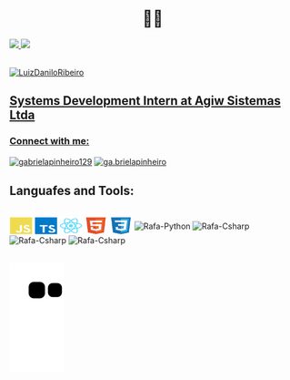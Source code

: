 


<h1 align="center">👨‍💻</h1>


<div>
  <a href="https://github.com/LuizDaniloRibeiro">
  <img height="180em" src="https://github-readme-stats.vercel.app/api?username=LuizDaniloRibeiro&show_icons=true&theme=dark&include_all_commits=true&count_private=true"/>
  <img height="180em" src="https://github-readme-stats.vercel.app/api/top-langs/?username=LuizDaniloRibeiro&layout=compact&langs_count=7&theme=dark"/>
</div>

</br>
<p align="left"> <img src="https://komarev.com/ghpvc/?username=LuizDaniloRibeiro&label=Profile%20views&color=0e75b6&style=flat" alt="LuizDaniloRibeiro" /> </p>




## Systems Development Intern at Agiw Sistemas Ltda




<h3 align="left">Connect with me:</h3>
<p align="left">
<a href="https://www.linkedin.com/in/luiz-danilo-ribeiro-9b977313a/" target="blank"><img align="center" src="https://cdn.jsdelivr.net/npm/simple-icons@3.0.1/icons/linkedin.svg" alt="gabrielapinheiro129" height="30" width="40" /></a>
<a href="https://www.instagram.com/_daniloribeiro_/?hl=pt-br" target="blank"><img align="center" src="https://cdn.jsdelivr.net/npm/simple-icons@3.0.1/icons/instagram.svg" alt="ga.brielapinheiro" height="30" width="40" /></a>
</p>

## Languafes and Tools:
<div style="display: inline_block"><br>
  <img align="center" alt="Rafa-Js" height="30" width="40" src="https://raw.githubusercontent.com/devicons/devicon/master/icons/javascript/javascript-plain.svg">
  <img align="center" alt="Rafa-Ts" height="30" width="40" src="https://raw.githubusercontent.com/devicons/devicon/master/icons/typescript/typescript-plain.svg">
  <img align="center" alt="Rafa-React" height="30" width="40" src="https://raw.githubusercontent.com/devicons/devicon/master/icons/react/react-original.svg">
  <img align="center" alt="Rafa-HTML" height="30" width="40" src="https://raw.githubusercontent.com/devicons/devicon/master/icons/html5/html5-original.svg">
  <img align="center" alt="Rafa-CSS" height="30" width="40" src="https://raw.githubusercontent.com/devicons/devicon/master/icons/css3/css3-original.svg">
  <img align="center" alt="Rafa-Python" height="30" width="40" src="https://cdn.jsdelivr.net/gh/devicons/devicon/icons/nodejs/nodejs-original-wordmark.svg">
  <img align="center" alt="Rafa-Csharp" height="30" width="40" src="https://cdn.jsdelivr.net/gh/devicons/devicon/icons/angularjs/angularjs-original.svg">
  <img align="center" alt="Rafa-Csharp" height="30" width="40" src="https://cdn.jsdelivr.net/gh/devicons/devicon/icons/bitbucket/bitbucket-original-wordmark.svg">
  <img align="center" alt="Rafa-Csharp" height="30" width="40" src="https://cdn.jsdelivr.net/gh/devicons/devicon/icons/figma/figma-original.svg">
</div>

</br>

<div> 
 
  ![Snake animation](https://github.com/rafaballerini/rafaballerini/blob/output/github-contribution-grid-snake.svg)
 
</div>
 
 

